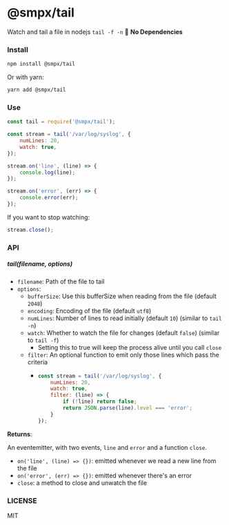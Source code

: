 # @smpx/tail
Watch and tail a file in nodejs `tail -f -n` 🎉 **No Dependencies**

### Install
```sh
npm install @smpx/tail
```

Or with yarn:
```sh
yarn add @smpx/tail
```

### Use
```js
const tail = require('@smpx/tail');

const stream = tail('/var/log/syslog', {
    numLines: 20,
    watch: true,
});

stream.on('line', (line) => {
    console.log(line);
});

stream.on('error', (err) => {
    console.error(err);
});
```

If you want to stop watching:
```js
stream.close();
```


### API

##### tail(filename, options)
* `filename`: Path of the file to tail
* `options`:
  * `bufferSize`: Use this bufferSize when reading from the file (default `2048`)
  * `encoding`: Encoding of the file (default `utf8`)
  * `numLines`: Number of lines to read initially (default `10`) (similar to `tail -n`)
  * `watch`: Whether to watch the file for changes (default `false`) (similar to `tail -f`)
    * Setting this to true will keep the process alive until you call `close`
  * `filter`: An optional function to emit only those lines which pass the criteria
    * ```js
      const stream = tail('/var/log/syslog', {
          numLines: 20,
          watch: true,
          filter: (line) => {
              if (!line) return false;
              return JSON.parse(line).level === 'error';
          }
      });
      ```

**Returns**:

An eventemitter, with two events, `line` and `error` and a function `close`.

* `on('line', (line) => {})`: emitted whenever we read a new line from the file
* `on('error', (err) => {})`: emitted whenever there's an error
* `close`: a method to close and unwatch the file

### LICENSE

MIT
